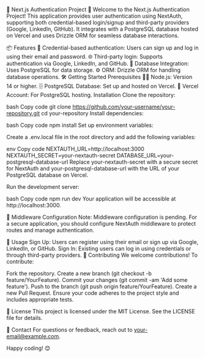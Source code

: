 🎉 Next.js Authentication Project 🚀
Welcome to the Next.js Authentication Project! This application provides user authentication using NextAuth, supporting both credential-based login/signup and third-party providers (Google, LinkedIn, GitHub). It integrates with a PostgreSQL database hosted on Vercel and uses Drizzle ORM for seamless database interactions.

📦 Features
🔐 Credential-based authentication: Users can sign up and log in using their email and password.
🌐 Third-party login: Supports authentication via Google, LinkedIn, and GitHub.
💾 Database Integration: Uses PostgreSQL for data storage.
⚙️ ORM: Drizzle ORM for handling database operations.
🛠️ Getting Started
Prerequisites
🧑‍💻 Node.js: Version 14 or higher.
🗄️ PostgreSQL Database: Set up and hosted on Vercel.
🚀 Vercel Account: For PostgreSQL hosting.
Installation
Clone the repository:

bash
Copy code
git clone https://github.com/your-username/your-repository.git
cd your-repository
Install dependencies:

bash
Copy code
npm install
Set up environment variables:

Create a .env.local file in the root directory and add the following variables:

env
Copy code
NEXTAUTH_URL=http://localhost:3000
NEXTAUTH_SECRET=your-nextauth-secret
DATABASE_URL=your-postgresql-database-url
Replace your-nextauth-secret with a secure secret for NextAuth and your-postgresql-database-url with the URL of your PostgreSQL database on Vercel.

Run the development server:

bash
Copy code
npm run dev
Your application will be accessible at http://localhost:3000.

🔐 Middleware Configuration
Note: Middleware configuration is pending. For a secure application, you should configure NextAuth middleware to protect routes and manage authentication.

🚀 Usage
Sign Up: Users can register using their email or sign up via Google, LinkedIn, or GitHub.
Sign In: Existing users can log in using credentials or through third-party providers.
🤝 Contributing
We welcome contributions! To contribute:

Fork the repository.
Create a new branch (git checkout -b feature/YourFeature).
Commit your changes (git commit -am 'Add some feature').
Push to the branch (git push origin feature/YourFeature).
Create a new Pull Request.
Ensure your code adheres to the project style and includes appropriate tests.

📜 License
This project is licensed under the MIT License. See the LICENSE file for details.

📧 Contact
For questions or feedback, reach out to your-email@example.com.

Happy coding! 😊

